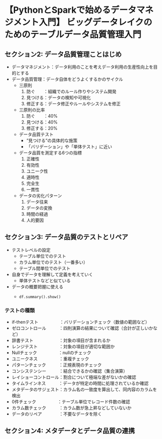 # 【PythonとSparkで始めるデータマネジメント入門】 ビッグデータレイクのためのテーブルデータ品質管理入門

## セクション2: データ品質管理ことはじめ
* データマネジメント：データ利用のことを考えデータ利用の生産性向上を目的とする
* データ品質管理：データ自体をどうよくするかのサイクル
    * 三原則
        1. 防ぐ　　：組織でのルール作りやシステム開発
        2. 見つける：データの検知や可視化
        3. 修正する：データ修正やルールやシステムを修正
    * 三原則の比率
        1. 防ぐ　　：40%
        2. 見つける：40%
        3. 修正する：20%
    * データ品質テスト
        * ”見つける”の具体的な施策
        * 「バリデーション」や「単体テスト」に近い
    * データ品質を測定する6つの指標
        1. 正確性
        2. 有効性
        3. ユニーク性
        4. 適時性
        5. 完全生
        6. 一貫性
    * データの劣化パターン
        1. データ往来
        2. データの変換
        3. 時間の経過
        4. 人的要因

## セクション3: データ品質のテストとリペア
* テストレベルの設定
    * テーブル単位でのテスト
    * カラム単位でのテスト（一番多い）
    * テーブル間単位でのテスト
* 自身でデータを理解して定義を考えていく
    * 単体テストなどと似ている
* データの概要把握に使える
    * ```python
      df.summary().show()
      ```
### テストの種類
* if-thenテスト　　　　　：バリデーションチェック（数値の範囲など）
* ゼロコントロール　　　：四則演算の結果について確認（合計が正しいかなど）
* 辞書テスト　　　　　　：対象の項目が含まれるか
* レンジテスト　　　　　：対象の項目が適切な範囲か
* Nullチェック　　　　　：nullのチェック
* ユニークネス　　　　　：重複チェック
* パターンチェック　　　：正規表現のチェック
* コンシステンシー　　　：結合できるかの確認（集合演算）
* レイショーコントロール：割合について極端な差がないかの確認
* タイムラインネス　　　：データが特定の時間に処理されているか確認
* メタデータのサジェスト：カラム名の一致度を算出して、同内容のカラムを検出
* 0件チェック　　　　　：テーブル単位でレコード件数の確認
* カラム数チェック　　　：カラム数が急上昇などしていないか
* データのリペア　　　　：不要なデータを除く

## セクション4: メタデータとデータ品質の連携
